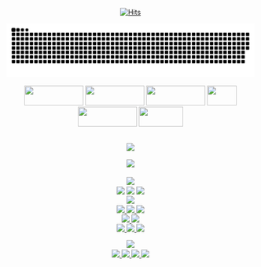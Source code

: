 <div align="center">
  
[![Hits](https://hits.seeyoufarm.com/api/count/incr/badge.svg?url=https%3A%2F%2Fgithub.com%2FJunTaeHahm&count_bg=%230C1117&title_bg=%230C1117&icon=cloudsmith.svg&icon_color=%23FFFFFF&title=Hello%21&edge_flat=false)](https://hits.seeyoufarm.com)
  
![snake gif](https://github.com/JunTaeHahm/JunTaeHahm/blob/output/github-contribution-grid-snake.svg)
  
  <div>
    <img src="https://capsule-render.vercel.app/api?type=transparent&section=footer&text=Develop&fontColor=e0e0e0&fontSize=220&fontAlignY=60" height="40" width="120" />
    <img src="https://capsule-render.vercel.app/api?type=transparent&section=footer&text=System.&fontColor=ff522f&fontSize=220&fontAlignY=60" height="40" width="120" />
    <img src="https://capsule-render.vercel.app/api?type=transparent&section=footer&text=Develop&fontColor=e0e0e0&fontSize=220&fontAlignY=60" height="40" width="120" />
    <img src="https://capsule-render.vercel.app/api?type=transparent&section=footer&text=Life.&fontColor=ff522f&fontSize=450&fontAlignY=70" height="40" width="60" />
    <img src="https://capsule-render.vercel.app/api?type=transparent&section=footer&text=Develop&fontColor=e0e0e0&fontSize=220&fontAlignY=60" height="40" width="120" />
    <img src="https://capsule-render.vercel.app/api?type=transparent&section=footer&text=Myself.&fontColor=ff522f&fontSize=270&fontAlign=50&fontAlignY=70" height="40" width="90" />
  </div>
  <br />

  
  <img src="https://i.pinimg.com/originals/48/89/0c/48890c0cba7202893720081996ccbc1f.gif" width="400"/><br/>
  
  <img src="https://capsule-render.vercel.app/api?type=waving&height=70&color=0:fcc5e4,15:fda34b,35:ff7882,52:c8699e,71:7046aa,87:0c1db8,100:020f75&section=header" width="400" />
</div>



<br />

<div align="center">
  <img src="https://capsule-render.vercel.app/api?type=transparent&section=footer&text=Contact&fontColor=ff522f&fontSize=40&fontAlignY=70" height="80" /><br />
  <a href="mailto:jth5287@icloud.com,ahuuae_@kakao.com,jth5287@naver.com"><img src="https://img.shields.io/badge/Mail-ffffff?style=for-the-badge&logo=apple&logoColor=black"></a>
  <a href="https://velog.io/@ahuuae"><img src="https://img.shields.io/badge/Velog-ffffff?style=for-the-badge&logo=Velog&logoColor=black"/></a>
  <a href="https://hahm.notion.site/80bf3e445667489f8634595cc71d8af4"><img src="https://img.shields.io/badge/Resume-ffffff?style=for-the-badge&logo=Notion&logoColor=black"/>
  <br />
  <img src="https://capsule-render.vercel.app/api?type=transparent&section=footer&text=Tech%20Stacks&fontColor=ff522f&fontSize=40&fontAlignY=70" height="80" /><br />
  <img src="https://img.shields.io/badge/HTML5-e0e0e0?style=for-the-badge&logo=HTML5&logoColor=E34F26"/>
  <img src="https://img.shields.io/badge/CSS3-e0e0e0?style=for-the-badge&logo=CSS3&logoColor=1572B6"/>
  <img src="https://img.shields.io/badge/JavaScript-e0e0e0?style=for-the-badge&logo=JavaScript&logoColor=F7DF1E"/><br/>
    
  <img src="https://img.shields.io/badge/TypeScript-e0e0e0?style=for-the-badge&logo=TypeScript&logoColor=3178C6"/>
  <img src="https://img.shields.io/badge/React-e0e0e0?style=for-the-badge&logo=react&logoColor=61DAFB"/><br/>
    
  <img src="https://img.shields.io/badge/SASS-e0e0e0?style=for-the-badge&logo=Sass&logoColor=CC6699"/>
  <img src="https://img.shields.io/badge/Styled%20components-e0e0e0?style=for-the-badge&logo=Styledcomponents&logoColor=CC6699"/>
  <img src="https://img.shields.io/badge/firebase-e0e0e0?style=for-the-badge&logo=firebase&logoColor=FFCA28"><br/>
  
    
   <img src="https://capsule-render.vercel.app/api?type=transparent&section=footer&text=Others&fontColor=ff522f&fontSize=40&fontAlignY=70" height="80" /><br />
   <img src="https://img.shields.io/badge/Visual Studio Code-e0e0e0?style=for-the-badge&logo=Visual Studio Code&logoColor=007ACC"/>
   <img src="https://img.shields.io/badge/Git-e0e0e0?style=for-the-badge&logo=Git&logoColor=F05032"/>
   <img src="https://img.shields.io/badge/GitHub-e0e0e0?style=for-the-badge&logo=GitHub&logoColor=black"/>
   <img src="https://img.shields.io/badge/Figma-e0e0e0?style=for-the-badge&logo=Figma&logoColor=F24E1E"/>
  </div>
  
</div>
    
  


